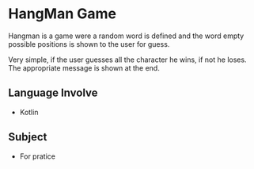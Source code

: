 # HangMan Game

Hangman is a game were a random word is defined and the word empty possible positions is shown to the user for guess.

Very simple, if the user guesses all the character he wins, if not he loses.
The appropriate message is shown at the end.

## Language Involve

- Kotlin


## Subject

- For pratice